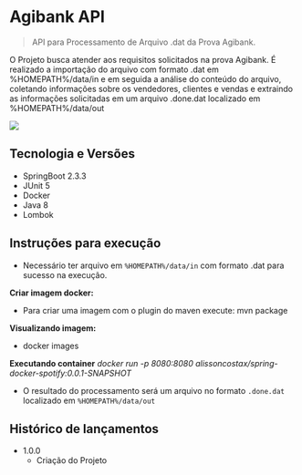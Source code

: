 # Agibank API
> API para Processamento de Arquivo .dat da Prova Agibank.

O Projeto busca atender aos requisitos solicitados na prova Agibank.
É realizado a importação do arquivo com formato .dat em %HOMEPATH%/data/in e em seguida a análise do conteúdo do arquivo, 
coletando informações sobre os vendedores, clientes e vendas e extraindo as informações solicitadas em um arquivo .done.dat 
localizado em %HOMEPATH%/data/out

![](../header.png)

## Tecnologia e Versões

* SpringBoot 2.3.3
* JUnit 5
* Docker
* Java 8
* Lombok

## Instruções para execução

* Necessário ter arquivo em <code>%HOMEPATH%/data/in</code> com formato .dat para sucesso na execução.

**Criar imagem docker:**
* Para criar uma imagem com o plugin do maven execute: mvn package

**Visualizando imagem:**
* docker images

**Executando container**
*docker run -p 8080:8080 alissoncostax/spring-docker-spotify:0.0.1-SNAPSHOT*

* O resultado do processamento será um arquivo no formato <code>.done.dat</code> localizado em <code>%HOMEPATH%/data/out</code> 

## Histórico de lançamentos

* 1.0.0
    * Criação do Projeto
